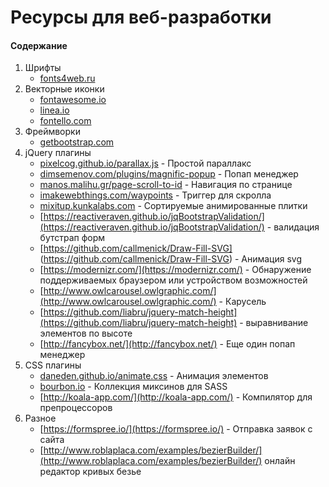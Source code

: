 # Ресурсы для веб-разработки

#### Содержание
1. Шрифты
    - <a href='http://fonts4web.ru/'>fonts4web.ru</a>
2. Векторные иконки
    - [fontawesome.io](http://fontawesome.io/)
    - [linea.io](http://linea.io/)
    - [fontello.com](http://fontello.com/)
3. Фреймворки
    - [getbootstrap.com](http://getbootstrap.com/)
4. jQuery плагины
    - [pixelcog.github.io/parallax.js](http://pixelcog.github.io/parallax.js/) - Простой параллакс
    - [dimsemenov.com/plugins/magnific-popup](http://dimsemenov.com/plugins/magnific-popup/) - Попап менеджер
    - [manos.malihu.gr/page-scroll-to-id](http://manos.malihu.gr/page-scroll-to-id/) - Навигация по странице
    - [imakewebthings.com/waypoints](http://imakewebthings.com/waypoints/) - Триггер для скролла
    - [mixitup.kunkalabs.com](https://mixitup.kunkalabs.com/) - Сортируемые анимированные плитки
    - [https://reactiveraven.github.io/jqBootstrapValidation/](https://reactiveraven.github.io/jqBootstrapValidation/) - валидация бутстрап форм
    - [https://github.com/callmenick/Draw-Fill-SVG] (https://github.com/callmenick/Draw-Fill-SVG) - Анимация svg
    - [https://modernizr.com/](https://modernizr.com/) - Обнаружение поддерживаемых браузером или устройством возможностей
    - [http://www.owlcarousel.owlgraphic.com/](http://www.owlcarousel.owlgraphic.com/) - Карусель
    - [https://github.com/liabru/jquery-match-height](https://github.com/liabru/jquery-match-height) - выравнивание элементов по высоте
    - [http://fancybox.net/](http://fancybox.net/) - Еще один попап менеджер
5. CSS плагины
    - [daneden.github.io/animate.css](https://daneden.github.io/animate.css/) - Анимация элементов 
    - [bourbon.io](http://bourbon.io/) - Коллекция миксинов для SASS
    - [http://koala-app.com/](http://koala-app.com/) - Компилятор для препроцессоров
6. Разное
    - [https://formspree.io/](https://formspree.io/) - Отправка заявок с сайта
    - [http://www.roblaplaca.com/examples/bezierBuilder/](http://www.roblaplaca.com/examples/bezierBuilder/) онлайн редактор кривых безье
